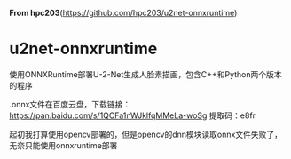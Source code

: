 **From hpc203**(https://github.com/hpc203/u2net-onnxruntime)
# u2net-onnxruntime
使用ONNXRuntime部署U-2-Net生成人脸素描画，包含C++和Python两个版本的程序

.onnx文件在百度云盘，下载链接：https://pan.baidu.com/s/1QCFa1nWJklfqMMeLa-woSg 
提取码：e8fr

起初我打算使用opencv部署的，但是opencv的dnn模块读取onnx文件失败了，无奈只能使用onnxruntime部署

